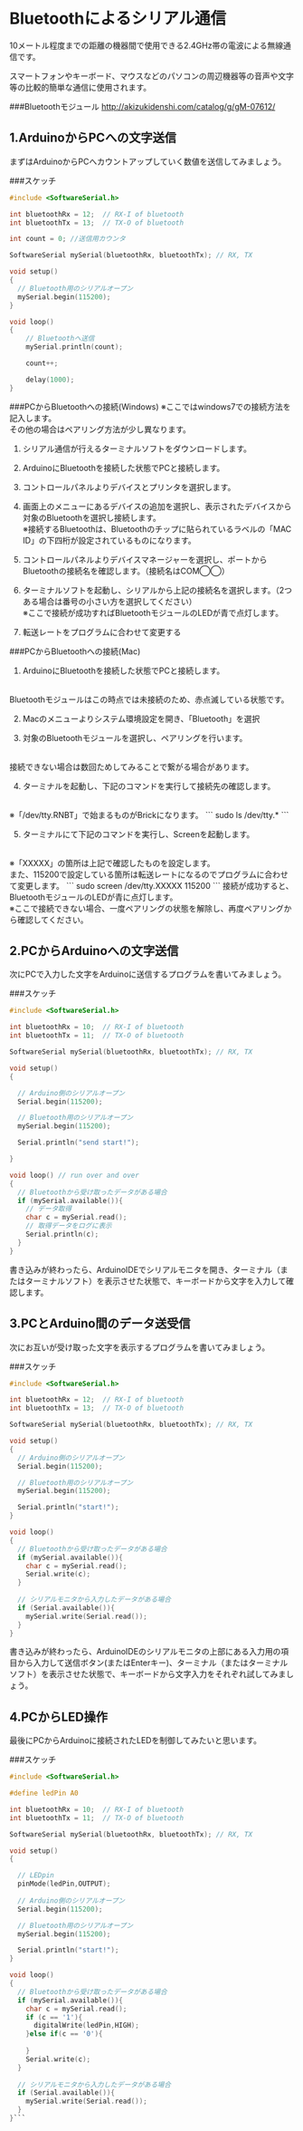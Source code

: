 # Bluetoothによるシリアル通信

10メートル程度までの距離の機器間で使用できる2.4GHz帯の電波による無線通信です。

スマートフォンやキーボード、マウスなどのパソコンの周辺機器等の音声や文字等の比較的簡単な通信に使用されます。


###Bluetoothモジュール
http://akizukidenshi.com/catalog/g/gM-07612/


## 1.ArduinoからPCへの文字送信

まずはArduinoからPCへカウントアップしていく数値を送信してみましょう。

###スケッチ

```c
#include <SoftwareSerial.h>

int bluetoothRx = 12;  // RX-I of bluetooth
int bluetoothTx = 13;  // TX-O of bluetooth

int count = 0; //送信用カウンタ

SoftwareSerial mySerial(bluetoothRx, bluetoothTx); // RX, TX

void setup()  
{
  // Bluetooth用のシリアルオープン
  mySerial.begin(115200);
}

void loop()
{
    // Bluetoothへ送信
    mySerial.println(count);

    count++;

    delay(1000);
}
```

###PCからBluetoothへの接続(Windows)
※ここではwindows7での接続方法を記入します。<br>
その他の場合はペアリング方法が少し異なります。

1. シリアル通信が行えるターミナルソフトをダウンロードします。

2. ArduinoにBluetoothを接続した状態でPCと接続します。

3. コントロールパネルよりデバイスとプリンタを選択します。

4. 画面上のメニューにあるデバイスの追加を選択し、表示されたデバイスから対象のBluetoothを選択し接続します。<br>
※接続するBluetoothは、Bluetoothのチップに貼られているラベルの「MAC ID」の下四桁が設定されているものになります。

5. コントロールパネルよりデバイスマネージャーを選択し、ポートからBluetoothの接続名を確認します。（接続名はCOM◯◯）

6. ターミナルソフトを起動し、シリアルから上記の接続名を選択します。（2つある場合は番号の小さい方を選択してください）<br>
※ここで接続が成功すればBluetoothモジュールのLEDが青で点灯します。

7. 転送レートをプログラムに合わせて変更する

###PCからBluetoothへの接続(Mac)
1. ArduinoにBluetoothを接続した状態でPCと接続します。
<br>
Bluetoothモジュールはこの時点では未接続のため、赤点滅している状態です。

2. Macのメニューよりシステム環境設定を開き、「Bluetooth」を選択

3. 対象のBluetoothモジュールを選択し、ペアリングを行います。
<br>
接続できない場合は数回ためしてみることで繋がる場合があります。

4. ターミナルを起動し、下記のコマンドを実行して接続先の確認します。
<br>
※「/dev/tty.RNBT」で始まるものがBrickになります。
```
sudo ls /dev/tty.*
```

5. ターミナルにて下記のコマンドを実行し、Screenを起動します。 
<br>
※「XXXXX」の箇所は上記で確認したものを設定します。
<br>また、115200で設定している箇所は転送レートになるのでプログラムに合わせて変更します。
```
sudo screen /dev/tty.XXXXX 115200
```
接続が成功すると、BluetoothモジュールのLEDが青に点灯します。
<br>
※ここで接続できない場合、一度ペアリングの状態を解除し、再度ペアリングから確認してください。




## 2.PCからArduinoへの文字送信
次にPCで入力した文字をArduinoに送信するプログラムを書いてみましょう。

###スケッチ
```c
#include <SoftwareSerial.h>

int bluetoothRx = 10;  // RX-I of bluetooth
int bluetoothTx = 11;  // TX-O of bluetooth

SoftwareSerial mySerial(bluetoothRx, bluetoothTx); // RX, TX

void setup()  
{

  // Arduino側のシリアルオープン
  Serial.begin(115200);

  // Bluetooth用のシリアルオープン
  mySerial.begin(115200);

  Serial.println("send start!");

}

void loop() // run over and over
{
  // Bluetoothから受け取ったデータがある場合
  if (mySerial.available()){
    // データ取得
    char c = mySerial.read();
    // 取得データをログに表示
    Serial.println(c);
  }
}
```

書き込みが終わったら、ArduinoIDEでシリアルモニタを開き、ターミナル（またはターミナルソフト）を表示させた状態で、キーボードから文字を入力して確認します。


## 3.PCとArduino間のデータ送受信
次にお互いが受け取った文字を表示するプログラムを書いてみましょう。

###スケッチ
```c
#include <SoftwareSerial.h>

int bluetoothRx = 12;  // RX-I of bluetooth
int bluetoothTx = 13;  // TX-O of bluetooth

SoftwareSerial mySerial(bluetoothRx, bluetoothTx); // RX, TX

void setup()  
{
  // Arduino側のシリアルオープン
  Serial.begin(115200);

  // Bluetooth用のシリアルオープン
  mySerial.begin(115200);

  Serial.println("start!");
}

void loop()
{
  // Bluetoothから受け取ったデータがある場合
  if (mySerial.available()){
    char c = mySerial.read();
    Serial.write(c);    
  }
  
  // シリアルモニタから入力したデータがある場合
  if (Serial.available()){
    mySerial.write(Serial.read());
  }
}
```
書き込みが終わったら、ArduinoIDEのシリアルモニタの上部にある入力用の項目から入力して送信ボタン(またはEnterキー)、ターミナル（またはターミナルソフト）を表示させた状態で、キーボードから文字入力をそれぞれ試してみましょう。


## 4.PCからLED操作
最後にPCからArduinoに接続されたLEDを制御してみたいと思います。

###スケッチ
```c
#include <SoftwareSerial.h>

#define ledPin A0

int bluetoothRx = 10;  // RX-I of bluetooth
int bluetoothTx = 11;  // TX-O of bluetooth

SoftwareSerial mySerial(bluetoothRx, bluetoothTx); // RX, TX

void setup()  
{

  // LEDpin
  pinMode(ledPin,OUTPUT);
  
  // Arduino側のシリアルオープン
  Serial.begin(115200);

  // Bluetooth用のシリアルオープン
  mySerial.begin(115200);

  Serial.println("start!");
}

void loop()
{
  // Bluetoothから受け取ったデータがある場合
  if (mySerial.available()){
    char c = mySerial.read();
    if (c == '1'){
      digitalWrite(ledPin,HIGH);
    }else if(c == '0'){
      
    }
    Serial.write(c);
  }
  
  // シリアルモニタから入力したデータがある場合
  if (Serial.available()){
    mySerial.write(Serial.read());
  }
}```